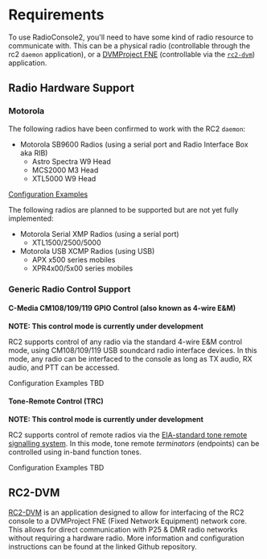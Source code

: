 # Requirements

To use RadioConsole2, you'll need to have some kind of radio resource to communicate with. This can be a physical radio 
(controllable through the rc2 `daemon` application), or a [DVMProject FNE](https://github.com/DVMProject/dvmhost) (controllable
via the [`rc2-dvm`](https://github.com/W3AXL/rc2-dvm)) application.

## Radio Hardware Support

### Motorola

The following radios have been confirmed to work with the RC2 `daemon`:

- Motorola SB9600 Radios (using a serial port and Radio Interface Box aka RIB)
    - Astro Spectra W9 Head
    - MCS2000 M3 Head
    - XTL5000 W9 Head

[Configuration Examples](config/daemon-config.md#motorola-sb9600)

The following radios are planned to be supported but are not yet fully implemented:

- Motorola Serial XMP Radios (using a serial port)
    - XTL1500/2500/5000
- Motorola USB XCMP Radios (using USB)
    - APX x500 series mobiles
    - XPR4x00/5x00 series mobiles

### Generic Radio Control Support

#### C-Media CM108/109/119 GPIO Control (also known as 4-wire E&M)

**NOTE: This control mode is currently under development**

RC2 supports control of any radio via the standard 4-wire E&M control mode, using CM108/109/119 USB soundcard radio interface devices.
In this mode, any radio can be interfaced to the console as long as TX audio, RX audio, and PTT can be accessed.

Configuration Examples TBD

#### Tone-Remote Control (TRC)

**NOTE: This control mode is currently under development**

RC2 supports control of remote radios via the [EIA-standard tone remote signalling system](https://en.wikipedia.org/wiki/Tone_remote). 
In this mode, tone remote *terminators* (endpoints) can be controlled using in-band function tones.

Configuration Examples TBD

## RC2-DVM

[RC2-DVM](https://github.com/W3AXL/rc2-dvm) is an application designed to allow for interfacing of the RC2 console to a DVMProject FNE (Fixed Network Equipment) network core.
This allows for direct communication with P25 & DMR radio networks without requiring a hardware radio. More information and configuration instructions can be found at the
linked Github repository.